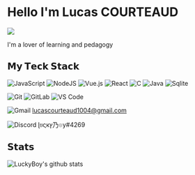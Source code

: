 # Hello I'm Lucas COURTEAUD

[![](https://img.shields.io/badge/-@LuckyBoy-%23181717?style=flat-square&logo=github)](https://github.com/xiaoluoboding)

I'm a lover of learning and pedagogy

## 𝗠𝘆 𝗧𝗲𝗰𝗸 𝗦𝘁𝗮𝗰𝗸

![JavaScript](https://img.shields.io/badge/-JavaScript-%23F7DF1C?style=flat-square&logo=javascript&logoColor=000000&labelColor=%23F7DF1C&color=%23FFCE5A)
![NodeJS](https://img.shields.io/badge/Node.js-43853D?style=for-the-badge&logo=node.js&logoColor=white)
![Vue.js](https://img.shields.io/badge/-Vue.js-%232c3e50?style=flat-square&logo=vuedotjs)
![React](https://img.shields.io/badge/-React-%23282C34?style=flat-square&logo=react)
![C](https://img.shields.io/badge/C-00599C?style=for-the-badge&logo=c&logoColor=white)
![Java](https://img.shields.io/badge/Java-ED8B00?style=for-the-badge&logo=java&logoColor=white)
![Sqlite](https://img.shields.io/badge/SQLite-07405E?style=for-the-badge&logo=sqlite&logoColor=white)

![Git](https://img.shields.io/badge/-Git-%23F05032?style=flat-square&logo=git&logoColor=%23ffffff)
![GitLab](https://img.shields.io/badge/-GitLab-FCA121?style=flat-square&logo=gitlab)
![VS Code](https://img.shields.io/badge/-VSCode-%23007ACC?style=flat-square&logo=visual-studio-code)

![Gmail](https://img.shields.io/badge/Gmail-D14836?style=for-the-badge&logo=gmail&logoColor=white) lucascourteaud1004@gmail.com

![Discord](https://img.shields.io/badge/Discord-7289DA?style=for-the-badge&logo=discord&logoColor=white) ɭยςкץ乃๏y#4269

## 𝗦𝘁𝗮𝘁𝘀

![LuckyBoy's github stats](https://github-readme-stats.vercel.app/api?username=LucasCourteaud&show_icons=true&theme=dracula)